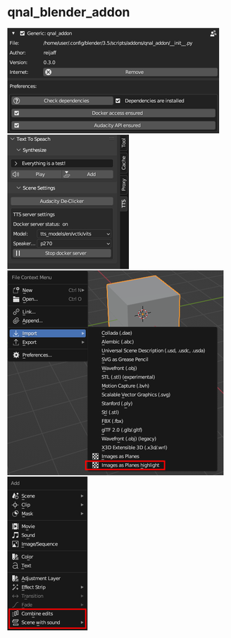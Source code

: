 # qnal_blender_addon

![preferences](/images/preferences.png)
![tts](/images/tts_local.png)
![import as plane, with highlight](/images/iap_highlight.png)
![scene, edits](/images/scene_edits.png)

